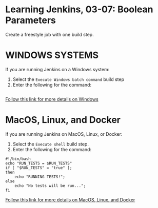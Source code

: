 # Learning Jenkins, 03-07: Boolean Parameters
Create a freestyle job with one build step.

# WINDOWS SYSTEMS
If you are running Jenkins on a Windows system:

1. Select the `Execute Windows batch command` build step
2. Enter the following for the command:
```
```

[Follow this link for more details on Windows](WINDOWS.md)

# MacOS, Linux, and Docker
If you are running Jenkins on MacOS, Linux, or Docker:

1. Select the `Execute shell` build step.
2. Enter the following for the command:
```
#!/bin/bash
echo "RUN_TESTS = $RUN_TESTS"
if [ "$RUN_TESTS" = "true" ];
then
    echo "RUNNING TESTS!";
else
    echo "No tests will be run...";
fi
```

[Follow this link for more details on MacOS, Linux, and Docker](MAC_LINUX_DOCKER.md)

